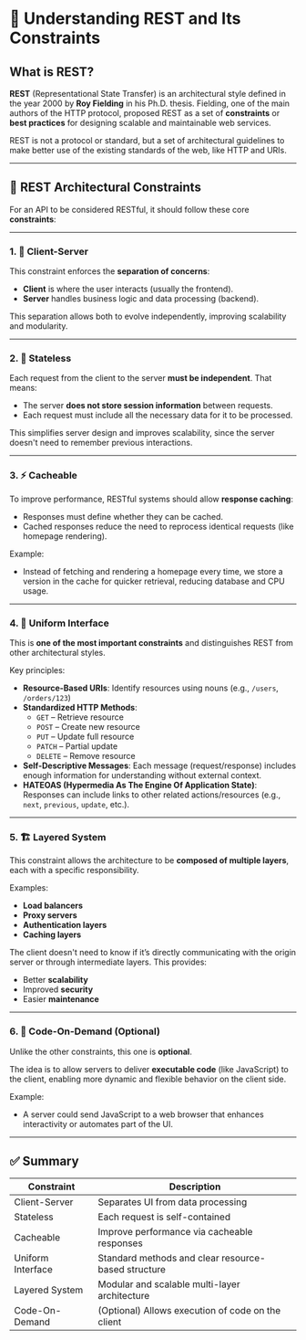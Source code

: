 # 📘 Understanding REST and Its Constraints

## What is REST?

**REST** (Representational State Transfer) is an architectural style defined in the year 2000 by **Roy Fielding** in his Ph.D. thesis. Fielding, one of the main authors of the HTTP protocol, proposed REST as a set of **constraints** or **best practices** for designing scalable and maintainable web services.

REST is not a protocol or standard, but a set of architectural guidelines to make better use of the existing standards of the web, like HTTP and URIs.

---

## 🔑 REST Architectural Constraints

For an API to be considered RESTful, it should follow these core **constraints**:

---

### 1. 📡 Client-Server

This constraint enforces the **separation of concerns**:

- **Client** is where the user interacts (usually the frontend).
- **Server** handles business logic and data processing (backend).

This separation allows both to evolve independently, improving scalability and modularity.

---

### 2. 🚫 Stateless

Each request from the client to the server **must be independent**. That means:

- The server **does not store session information** between requests.
- Each request must include all the necessary data for it to be processed.

This simplifies server design and improves scalability, since the server doesn't need to remember previous interactions.

---

### 3. ⚡ Cacheable

To improve performance, RESTful systems should allow **response caching**:

- Responses must define whether they can be cached.
- Cached responses reduce the need to reprocess identical requests (like homepage rendering).

Example:
- Instead of fetching and rendering a homepage every time, we store a version in the cache for quicker retrieval, reducing database and CPU usage.

---

### 4. 🎨 Uniform Interface

This is **one of the most important constraints** and distinguishes REST from other architectural styles.

Key principles:

- **Resource-Based URIs**: Identify resources using nouns (e.g., `/users`, `/orders/123`)
- **Standardized HTTP Methods**:
  - `GET` – Retrieve resource
  - `POST` – Create new resource
  - `PUT` – Update full resource
  - `PATCH` – Partial update
  - `DELETE` – Remove resource
- **Self-Descriptive Messages**: Each message (request/response) includes enough information for understanding without external context.
- **HATEOAS (Hypermedia As The Engine Of Application State)**: Responses can include links to other related actions/resources (e.g., `next`, `previous`, `update`, etc.).

---

### 5. 🏗️ Layered System

This constraint allows the architecture to be **composed of multiple layers**, each with a specific responsibility.

Examples:
- **Load balancers**
- **Proxy servers**
- **Authentication layers**
- **Caching layers**

The client doesn't need to know if it’s directly communicating with the origin server or through intermediate layers. This provides:
- Better **scalability**
- Improved **security**
- Easier **maintenance**

---

### 6. 🧩 Code-On-Demand (Optional)

Unlike the other constraints, this one is **optional**.

The idea is to allow servers to deliver **executable code** (like JavaScript) to the client, enabling more dynamic and flexible behavior on the client side.

Example:
- A server could send JavaScript to a web browser that enhances interactivity or automates part of the UI.

---

## ✅ Summary

| Constraint         | Description                                                                 |
|--------------------|-----------------------------------------------------------------------------|
| Client-Server      | Separates UI from data processing                                           |
| Stateless          | Each request is self-contained                                              |
| Cacheable          | Improve performance via cacheable responses                                |
| Uniform Interface  | Standard methods and clear resource-based structure                        |
| Layered System     | Modular and scalable multi-layer architecture                              |
| Code-On-Demand     | (Optional) Allows execution of code on the client                          |
